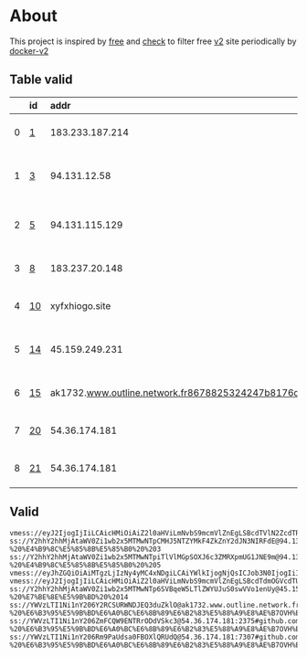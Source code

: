 
# About

This project is inspired by [free](https://github.com/freefq/free) and [check](https://github.com/yeahwu/check) to filter free [v2](https://github.com/v2fly/v2ray-core) site periodically by [docker-v2](https://hub.docker.com/r/v2ray/official)

    

## Table valid
|    | id                   | addr                                                                                            | cn          | cc   | isp                            | ip              | chatgpt          |
|---:|:---------------------|:------------------------------------------------------------------------------------------------|:------------|:-----|:-------------------------------|:----------------|:-----------------|
|  0 | [1](config/1.json)   | 183.233.187.214                                                                                 | China       | CN   | CNSERVERS                      | 192.151.223.154 | Yes (Region: US) |
|  1 | [3](config/3.json)   | 94.131.12.58                                                                                    | Switzerland | CH   | Stark Industries Solutions Ltd | 94.131.12.58    | Yes (Region: CH) |
|  2 | [5](config/5.json)   | 94.131.115.129                                                                                  | Sweden      | SE   | Stark Industries Solutions Ltd | 94.131.115.129  | Yes (Region: SE) |
|  3 | [8](config/8.json)   | 183.237.20.148                                                                                  | Germany     | DE   | OVH SAS                        | 51.77.66.34     | Yes (Region: DE) |
|  4 | [10](config/10.json) | xyfxhiogo.site                                                                                  | Italy       | IT   | G-Core Labs S.A.               | 45.92.70.19     | Yes (Region: IT) |
|  5 | [14](config/14.json) | 45.159.249.231                                                                                  | Finland     | FI   | Stark Industries Solutions Ltd | 45.159.249.231  | Yes (Region: FI) |
|  6 | [15](config/15.json) | ak1732.www.outline.network.fr8678825324247b8176d59f83c30bd94d23d2e3ac5cd4a743bkwqeikvdyufr.cyou | Poland      | PL   | OVH SAS                        | 54.36.174.181   | Yes (Region: FR) |
|  7 | [20](config/20.json) | 54.36.174.181                                                                                   | Poland      | PL   | OVH SAS                        | 54.36.174.181   | Yes (Region: FR) |
|  8 | [21](config/21.json) | 54.36.174.181                                                                                   | Poland      | PL   | OVH SAS                        | 54.36.174.181   | Yes (Region: FR) |

## Valid
```
vmess://eyJ2IjogIjIiLCAicHMiOiAiZ2l0aHViLmNvbS9mcmVlZnEgLSBcdTVlN2ZcdTRlMWNcdTc3MDFcdTVlN2ZcdTVkZGVcdTVlMDJcdTc5ZmJcdTUyYTggMSIsICJhZGQiOiAiMTgzLjIzMy4xODcuMjE0IiwgInBvcnQiOiAiNTA5NjUiLCAiaWQiOiAiNDE4MDQ4YWYtYTI5My00Yjk5LTliMGMtOThjYTM1ODBkZDI0IiwgImFpZCI6ICI2NCIsICJzY3kiOiAiYXV0byIsICJuZXQiOiAidGNwIiwgInR5cGUiOiAibm9uZSIsICJob3N0IjogIiIsICJwYXRoIjogIiIsICJ0bHMiOiAiIiwgInNuaSI6ICIiLCAiYWxwbiI6ICIifQ==
ss://Y2hhY2hhMjAtaWV0Zi1wb2x5MTMwNTpCMHJ5NTZYMkF4ZkZnY2dJN3NIRFdE@94.131.12.58:26669#github.com/freefq%20-%20%E4%B9%8C%E5%85%8B%E5%85%B0%20%203
ss://Y2hhY2hhMjAtaWV0Zi1wb2x5MTMwNTpiTlVlMGpSOXJ6c3ZMRXpmUG1JNE9m@94.131.115.129:38108#github.com/freefq%20-%20%E4%B9%8C%E5%85%8B%E5%85%B0%20%205
vmess://eyJhZGQiOiAiMTgzLjIzNy4yMC4xNDgiLCAiYWlkIjogNjQsICJob3N0IjogIiIsICJpZCI6ICI0MTgwNDhhZi1hMjkzLTRiOTktOWIwYy05OGNhMzU4MGRkMjQiLCAibmV0IjogInRjcCIsICJwYXRoIjogIiIsICJwb3J0IjogNTI3MDcsICJwcyI6ICJnaXRodWIuY29tL2ZyZWVmcSAtIFx1NWU3Zlx1NGUxY1x1NzcwMVx1NzlmYlx1NTJhOCA4IiwgInRscyI6ICIiLCAidHlwZSI6ICJhdXRvIiwgInNlY3VyaXR5IjogImF1dG8iLCAic2tpcC1jZXJ0LXZlcmlmeSI6IHRydWUsICJzbmkiOiAiIn0=
vmess://eyJ2IjogIjIiLCAicHMiOiAiZ2l0aHViLmNvbS9mcmVlZnEgLSBcdTdmOGVcdTU2ZmRDbG91ZEZsYXJlXHU4MjgyXHU3MGI5IDEwIiwgImFkZCI6ICJ4eWZ4aGlvZ28uc2l0ZSIsICJwb3J0IjogIjQ0MyIsICJpZCI6ICI0ZmEzNWVhNC02NjhlLTRkN2ItOWJiYy1iODM2ODEwNjA2MTciLCAiYWlkIjogIjAiLCAic2N5IjogImF1dG8iLCAibmV0IjogIndzIiwgInR5cGUiOiAibm9uZSIsICJob3N0IjogInh5ZnhoaW9nby5zaXRlIiwgInBhdGgiOiAiL2t3aG12d3MiLCAidGxzIjogInRscyIsICJzbmkiOiAiIiwgImFscG4iOiAiIn0=
ss://Y2hhY2hhMjAtaWV0Zi1wb2x5MTMwNTp6SVBqeW5LTlZWYUJuS0swVVo1enUy@45.159.249.231:38584#github.com/freefq%20-%20%E7%BE%8E%E5%9B%BD%20%2014
ss://YWVzLTI1Ni1nY206Y2RCSURWNDJEQ3duZklO@ak1732.www.outline.network.fr8678825324247b8176d59f83c30bd94d23d2e3ac5cd4a743bkwqeikvdyufr.cyou:8119#github.com/freefq%20-%20%E6%B3%95%E5%9B%BD%E6%A0%BC%E6%8B%89%E6%B2%83%E5%88%A9%E8%AE%B7OVH%E6%95%B0%E6%8D%AE%E4%B8%AD%E5%BF%83%2015
ss://YWVzLTI1Ni1nY206ZmFCQW9ENTRrODdVSkc3@54.36.174.181:2375#github.com/freefq%20-%20%E6%B3%95%E5%9B%BD%E6%A0%BC%E6%8B%89%E6%B2%83%E5%88%A9%E8%AE%B7OVH%E6%95%B0%E6%8D%AE%E4%B8%AD%E5%BF%83%2020
ss://YWVzLTI1Ni1nY206Rm9PaUdsa0FBOXlQRUdQ@54.36.174.181:7307#github.com/freefq%20-%20%E6%B3%95%E5%9B%BD%E6%A0%BC%E6%8B%89%E6%B2%83%E5%88%A9%E8%AE%B7OVH%E6%95%B0%E6%8D%AE%E4%B8%AD%E5%BF%83%2021
```

